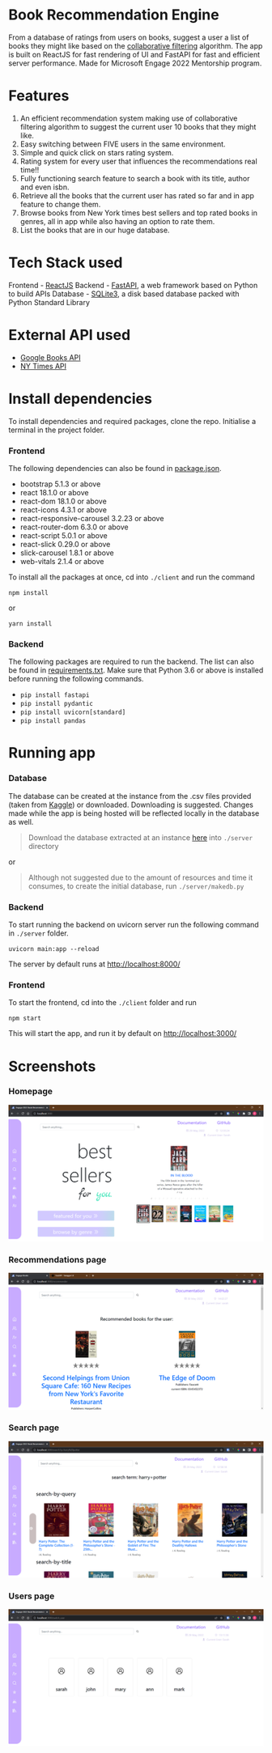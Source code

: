 # Book Recommendation Engine

From a database of ratings from users on books, suggest a user a list of books they might like based on the [collaborative filtering](https://developers.google.com/machine-learning/recommendation/collaborative/basics) algorithm. The app is built on ReactJS for fast rendering of UI and FastAPI for fast and efficient server performance. Made for Microsoft Engage 2022 Mentorship program.

# Features

1. An efficient recommendation system making use of collaborative filtering algorithm to suggest the current user 10 books that they might like.
2. Easy switching between FIVE users in the same environment.
3. Simple and quick click on stars rating system.
4. Rating system for every user that influences the recommendations real time!!
5. Fully functioning search feature to search a book with its title, author and even isbn.
6. Retrieve all the books that the current user has rated so far and in app feature to change them.
7. Browse books from New York times best sellers and top rated books in genres, all in app while also having an option to rate them.
8. List the books that are in our huge database.

# Tech Stack used

Frontend - [ReactJS](https://reactjs.org/)
Backend - [FastAPI](https://fastapi.tiangolo.com/), a web framework based on Python to build APIs
Database - [SQLite3](https://docs.python.org/3/library/sqlite3.html), a disk based database packed with Python Standard Library

# External API used

- [Google Books API](https://developers.google.com/books/docs/overview)
- [NY Times API](https://developer.nytimes.com/docs/books-product/1/overview)

# Install dependencies

To install dependencies and required packages, clone the repo. Initialise a terminal in the project folder.

### Frontend

The following dependencies can also be found in [package.json](./client/package.json).

- bootstrap 5.1.3 or above
- react 18.1.0 or above
- react-dom 18.1.0 or above
- react-icons 4.3.1 or above
- react-responsive-carousel 3.2.23 or above
- react-router-dom 6.3.0 or above
- react-script 5.0.1 or above
- react-slick 0.29.0 or above
- slick-carousel 1.8.1 or above
- web-vitals 2.1.4 or above

To install all the packages at once, cd into `./client` and run the command

```
npm install
```

or

```
yarn install
```


### Backend

The following packages are required to run the backend. The list can also be found in [requirements.txt](./server/requirements.txt).
Make sure that Python 3.6 or above is installed before running the following commands.

- `pip install fastapi`
- `pip install pydantic`
- `pip install uvicorn[standard]`
- `pip install pandas`

# Running app

### Database

The database can be created at the instance from the .csv files provided (taken from [Kaggle](https://www.kaggle.com/datasets/saurabhbagchi/books-dataset)) or downloaded. Downloading is suggested.
Changes made while the app is being hosted will be reflected locally in the database as well. 

> Download the database extracted at an instance [here](https://1drv.ms/u/s!AhrbshVITvFzi0vKg037nlLUiVv-?e=5aD9g8) into `./server` directory

or
> Although not suggested due to the amount of resources and time it consumes, to create the initial database, run `./server/makedb.py`

### Backend

To start running the backend on uvicorn server run the following command in `./server` folder.

```
uvicorn main:app --reload
```

 The server by default runs at [http://localhost:8000/](http://localhost:8000/)

### Frontend

To start the frontend, cd into the `./client` folder and run

```
npm start
```

This will start the app, and run it by default on [http://localhost:3000/](http://localhost:3000/)

# Screenshots
### Homepage
![Homepage](./screenshots/homepage.png)
### Recommendations page
![Recommendations](./screenshots/recommendations.png)
### Search page
![search page](./screenshots/search_page.png)
### Users page
![Users page](./screenshots/switch_user_page.png)